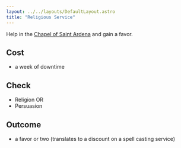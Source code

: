 ```yaml
---
layout: ../../layouts/DefaultLayout.astro
title: "Religious Service"
---
```

Help in the [Chapel of Saint Ardena](/shop/chapel) and gain a favor.

## Cost
- a week of downtime

## Check
- Religion OR
- Persuasion

## Outcome
- a favor or two (translates to a discount on a spell casting service)